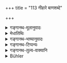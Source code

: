 +++
title = "113 नीहारे बाणशब्दे"

+++

<details><summary>गङ्गानथ-मूलानुवादः</summary>

Nor during a fog, nor during the sound of arrows, nor at the two twilights, nor on the Moonless Day, nor on the fourteenth day, nor on the Full Moon Day, nor on the eighth day.—(113).
</details>

<details><summary>मेधातिथिः</summary>

**नीहारो** दिङ्मोहो धूमिकेत्य् अनर्थान्तरम् । बाष्परजोवृता इव येन दिशः क्रियन्ते । **बाण**शब्दः शरनिर्घोषः । दन्त्योष्ठ्यम् अन्ये पठन्ति व्याचक्षते च "वीणा" बाण इति । महाव्रते हि प्रयोगो दृश्यते । शततन्त्रीको भवति वीणा वितन्त्रीति च । **चतुर्दश्यां** उभयोर् अपि पक्षयोः । **अष्टकाश्** च सर्वा अष्टम्यः, स्मृत्यन्तरसमाचाराभ्याम् । अन्ये त्व् "अष्टमीषु" इत्य् एवं पठन्ति ॥ ४.११३ ॥
</details>

<details><summary>गङ्गानथ-भाष्यानुवादः</summary>

‘*Fog*’—when it is too dark to know the directions properly; it is also
called ‘*dhūmikā*;’ during which the atmosphere appears as if covered
with vapour and dust.

‘*Sound* *of* *arrows*’—whizzing of arrows.

Some people read ‘*vāṇa*,’ in which case, *vāṇa* stands for the *Lute*;
the use of this is met with in connection with the ‘*Mahāvrata*’-Rite.
The Lute has a hundred strings, and it is also without strings.

‘On the fourteenth day’—of each fortnight.

‘*Eighth day*’—all the eighth days; as is clear from other Smṛti texts,
as also from usage.

Others read ‘*aṣṭamīṣu*’ (for ‘*aṣṭakāsu*’).—(113).
</details>

<details><summary>गङ्गानथ-टिप्पन्यः</summary>

This verse is quoted in ‘*Gadādharapaddhati*’ (Kāla, p. 195);—in
*Hemādri* (Kāla, p. 769), which explains ‘*nīhāra*’ as ‘fog’;—in
*Saṃskāramayūkha* (p. 53), which notes that this holiday is to continue
the whole day and night;—in *Smṛtichandrikā* (Saṃskāra, p. 159).
</details>

<details><summary>गङ्गानथ-तुल्य-वाक्यानि</summary>

*Vaśiṣṭha* (13.8).—\[See above.\]

*Gautama* (16.7, 12, 35).—‘While the sounds of arrows and the drum or
the chariot or of weeping are heard,—or during the night or during
twilights or in water;—or on the moonless day.’

*Baudhāyana* (1.11.22, 23, 35).—‘On the full-moon day, on the Aṣṭakā
days, on the moonless day, when there are fiery portents, or earthquake,
in the cremation-ground, on the death of the country’s king or of a
Vedic scholar, or of one’s fellow-studenṭ,—it shall be unfit for study
for the day and night. When there is rotting smell in the air, during a
fog, while sounds are heard of dancing or singing or musical instruments
or weeping or Sāma-singing,—it will be unfit for study while they last.
One should not study at the junction of day and night.’

*Āpastamba Dharmasūtra* (1.9.28).—‘For the whole day and night on the
moonless days.’

*Āpastamba Dharmasūtra* (1.11.15, 25).—‘When there is lightning-flash or
thunder,...... during a fog.’

*Viṣṇu* (30, 4).—‘One shall not study during the day and night on the
fourteenth and eighth days of the month.’

*Yājñavalkya* (1.146, 148, 150).—‘On the full-moon day, on the moonless
day and on the eighth of the month, when there is an. eclipse, at the
junction of the seasons, when one Ins either eaten or received gifts at
a Śrāddha; when sounds are heard of the dog, the jackal, the ass or the
owl, or of Sāma-singing, or of arrows; in the proximity of unclean
things, or of a dead body, or of a Śūdra or a Caṇḍāla or an outcast;
when there is rain of dust, or a burning of the quarters, during
twilights, during a fog, or when there is danger, while one is running,
when there is rotting smell, or when a highly cultured gentleman has
arrived as guest.’

*Pāraskara* (l.11.1, 4, 6).—‘During a storm and on the moonless day, the
whole day is unfit for study; after meals while his hands are wet, in
water, during the night, during the twilights, while a corpse is lying
in the village or when a Caṇḍāla is in the village; during a fog, when
there is sound of musical instruments, or of distressful weeping, in the
outskirts of the village, in the cremation-ground, while sounds are
heard of the dog, the ass, the owl, or the jackal, or of
Sāma-singing,—it will be unfit for study while it lasts.’

*Gobhila* (3.3.11, 22).—‘On the full-moon days, or the three full moon
days of the months of Kārtika, Phālguna and Āṣāḍha.’
</details>

<details><summary>Bühler</summary>

113	Nor during a fog, nor while the sound of arrows is audible, nor during both the twilights, nor on the new-moon day, nor on the fourteenth and the eighth (days of each half-month), nor on the full-moon day.
</details>
